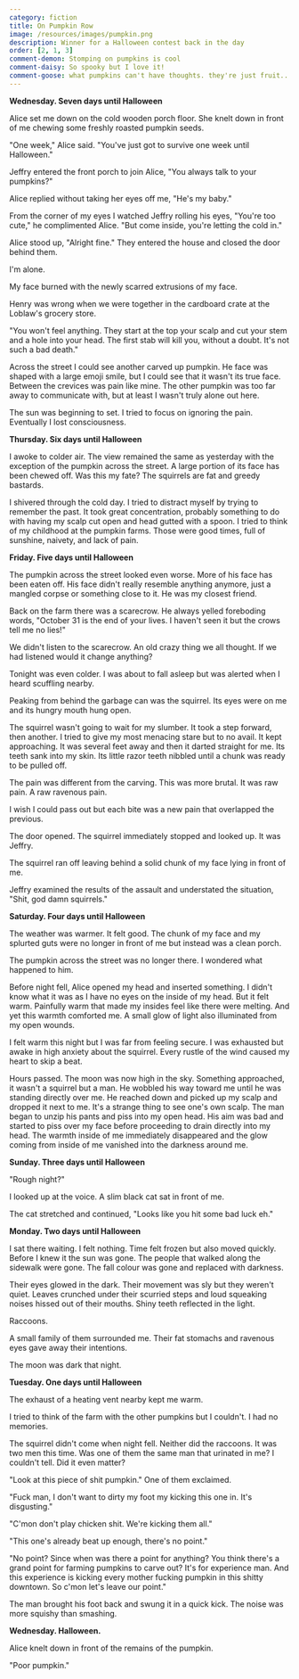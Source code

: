 ```yaml
---
category: fiction
title: On Pumpkin Row
image: /resources/images/pumpkin.png
description: Winner for a Halloween contest back in the day
order: [2, 1, 3]
comment-demon: Stomping on pumpkins is cool
comment-daisy: So spooky but I love it!
comment-goose: what pumpkins can't have thoughts. they're just fruit... or are they veg??
---
```


**Wednesday. Seven days until Halloween**

Alice set me down on the cold wooden porch floor. She knelt down in front of me chewing some freshly roasted pumpkin seeds.

&quot;One week,&quot; Alice said. &quot;You&#39;ve just got to survive one week until Halloween.&quot;

Jeffry entered the front porch to join Alice, &quot;You always talk to your pumpkins?&quot;

Alice replied without taking her eyes off me, &quot;He&#39;s my baby.&quot;

From the corner of my eyes I watched Jeffry rolling his eyes, &quot;You&#39;re too cute,&quot; he complimented Alice. &quot;But come inside, you&#39;re letting the cold in.&quot;

Alice stood up, &quot;Alright fine.&quot; They entered the house and closed the door behind them.

I&#39;m alone.

My face burned with the newly scarred extrusions of my face.

Henry was wrong when we were together in the cardboard crate at the Loblaw&#39;s grocery store.

&quot;You won&#39;t feel anything. They start at the top your scalp and cut your stem and a hole into your head. The first stab will kill you, without a doubt. It&#39;s not such a bad death.&quot;

Across the street I could see another carved up pumpkin. He face was shaped with a large emoji smile, but I could see that it wasn&#39;t its true face. Between the crevices was pain like mine. The other pumpkin was too far away to communicate with, but at least I wasn&#39;t truly alone out here.

The sun was beginning to set. I tried to focus on ignoring the pain. Eventually I lost consciousness.

**Thursday. Six days until Halloween**

I awoke to colder air. The view remained the same as yesterday with the exception of the pumpkin across the street. A large portion of its face has been chewed off. Was this my fate? The squirrels are fat and greedy bastards.

I shivered through the cold day. I tried to distract myself by trying to remember the past. It took great concentration, probably something to do with having my scalp cut open and head gutted with a spoon. I tried to think of my childhood at the pumpkin farms. Those were good times, full of sunshine, naivety, and lack of pain.

**Friday. Five days until Halloween**

The pumpkin across the street looked even worse. More of his face has been eaten off. His face didn&#39;t really resemble anything anymore, just a mangled corpse or something close to it. He was my closest friend.

Back on the farm there was a scarecrow. He always yelled foreboding words, &quot;October 31 is the end of your lives. I haven&#39;t seen it but the crows tell me no lies!&quot;

We didn&#39;t listen to the scarecrow. An old crazy thing we all thought. If we had listened would it change anything?

Tonight was even colder. I was about to fall asleep but was alerted when I heard scuffling nearby.

Peaking from behind the garbage can was the squirrel. Its eyes were on me and its hungry mouth hung open.

The squirrel wasn&#39;t going to wait for my slumber. It took a step forward, then another. I tried to give my most menacing stare but to no avail. It kept approaching. It was several feet away and then it darted straight for me. Its teeth sank into my skin. Its little razor teeth nibbled until a chunk was ready to be pulled off.

The pain was different from the carving. This was more brutal. It was raw pain. A raw ravenous pain.

I wish I could pass out but each bite was a new pain that overlapped the previous.

The door opened. The squirrel immediately stopped and looked up. It was Jeffry.

The squirrel ran off leaving behind a solid chunk of my face lying in front of me.

Jeffry examined the results of the assault and understated the situation, &quot;Shit, god damn squirrels.&quot;

**Saturday. Four days until Halloween**

The weather was warmer. It felt good. The chunk of my face and my splurted guts were no longer in front of me but instead was a clean porch.

The pumpkin across the street was no longer there. I wondered what happened to him.

Before night fell, Alice opened my head and inserted something. I didn&#39;t know what it was as I have no eyes on the inside of my head. But it felt warm. Painfully warm that made my insides feel like there were melting. And yet this warmth comforted me. A small glow of light also illuminated from my open wounds.

I felt warm this night but I was far from feeling secure. I was exhausted but awake in high anxiety about the squirrel. Every rustle of the wind caused my heart to skip a beat.

Hours passed. The moon was now high in the sky. Something approached, it wasn&#39;t a squirrel but a man. He wobbled his way toward me until he was standing directly over me. He reached down and picked up my scalp and dropped it next to me. It&#39;s a strange thing to see one&#39;s own scalp. The man began to unzip his pants and piss into my open head. His aim was bad and started to piss over my face before proceeding to drain directly into my head. The warmth inside of me immediately disappeared and the glow coming from inside of me vanished into the darkness around me.

**Sunday. Three days until Halloween**

&quot;Rough night?&quot;

I looked up at the voice. A slim black cat sat in front of me.

The cat stretched and continued, &quot;Looks like you hit some bad luck eh.&quot;

**Monday. Two days until Halloween**

I sat there waiting. I felt nothing. Time felt frozen but also moved quickly. Before I knew it the sun was gone. The people that walked along the sidewalk were gone. The fall colour was gone and replaced with darkness.

Their eyes glowed in the dark. Their movement was sly but they weren&#39;t quiet. Leaves crunched under their scurried steps and loud squeaking noises hissed out of their mouths. Shiny teeth reflected in the light.

Raccoons.

A small family of them surrounded me. Their fat stomachs and ravenous eyes gave away their intentions.

The moon was dark that night.

**Tuesday. One days until Halloween**

The exhaust of a heating vent nearby kept me warm.

I tried to think of the farm with the other pumpkins but I couldn&#39;t. I had no memories.

The squirrel didn&#39;t come when night fell. Neither did the raccoons. It was two men this time. Was one of them the same man that urinated in me? I couldn&#39;t tell. Did it even matter?

&quot;Look at this piece of shit pumpkin.&quot; One of them exclaimed.

&quot;Fuck man, I don&#39;t want to dirty my foot my kicking this one in. It&#39;s disgusting.&quot;

&quot;C&#39;mon don&#39;t play chicken shit. We&#39;re kicking them all.&quot;

&quot;This one&#39;s already beat up enough, there&#39;s no point.&quot;

&quot;No point? Since when was there a point for anything? You think there&#39;s a grand point for farming pumpkins to carve out? It&#39;s for experience man. And this experience is kicking every mother fucking pumpkin in this shitty downtown. So c&#39;mon let&#39;s leave our point.&quot;

The man brought his foot back and swung it in a quick kick. The noise was more squishy than smashing.

**Wednesday. Halloween.**

Alice knelt down in front of the remains of the pumpkin.

&quot;Poor pumpkin.&quot;
